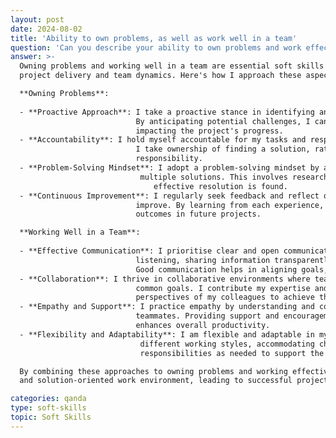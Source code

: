 ```yaml
---
layout: post
date: 2024-08-02
title: 'Ability to own problems, as well as work well in a team'
question: 'Can you describe your ability to own problems and work effectively in a team?'
answer: >-
  Owning problems and working well in a team are essential soft skills that contribute significantly to effective 
  project delivery and team dynamics. Here's how I approach these aspects:

  **Owning Problems**:
  
  - **Proactive Approach**: I take a proactive stance in identifying and addressing issues before they escalate. 
                            By anticipating potential challenges, I can address them early and prevent them from 
                            impacting the project's progress.
  - **Accountability**: I hold myself accountable for my tasks and responsibilities. If a problem arises, I ensure that 
                            I take ownership of finding a solution, rather than shifting blame or deflecting 
                            responsibility.
  - **Problem-Solving Mindset**: I adopt a problem-solving mindset by analyzing the root causes of issues and exploring 
                             multiple solutions. This involves researching, brainstorming, and iterating until an 
                                effective resolution is found.
  - **Continuous Improvement**: I regularly seek feedback and reflect on my approach to problem-solving to continuously 
                            improve. By learning from each experience, I enhance my skills and contribute to better 
                            outcomes in future projects.

  **Working Well in a Team**:
  
  - **Effective Communication**: I prioritise clear and open communication with team members. This involves actively 
                            listening, sharing information transparently, and providing constructive feedback. 
                            Good communication helps in aligning goals, setting expectations, and resolving conflicts.
  - **Collaboration**: I thrive in collaborative environments where team members support each other and work towards
                            common goals. I contribute my expertise and also leverage the diverse skills and 
                            perspectives of my colleagues to achieve the best results.
  - **Empathy and Support**: I practice empathy by understanding and considering the perspectives and challenges of my 
                            teammates. Providing support and encouragement fosters a positive team atmosphere and 
                            enhances overall productivity.
  - **Flexibility and Adaptability**: I am flexible and adaptable in my approach to teamwork. This means being open to 
                             different working styles, accommodating changes, and being willing to adjust my role or 
                             responsibilities as needed to support the team's success.

  By combining these approaches to owning problems and working effectively in a team, I contribute to a collaborative
  and solution-oriented work environment, leading to successful project outcomes and a positive team experience.

categories: qanda
type: soft-skills
topic: Soft Skills
---
```

